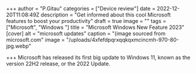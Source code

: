 +++
author = "P.Gitau"
categories = ["Device review"]
date = 2022-12-20T11:08:49Z
description = "Get informed about this cool Microsoft features to boost your productivity"
draft = true
image = ""
tags = ["Microsoft", "Windows "]
title = "Microsoft Windows New Feature 2023"
[cover]
alt = "microsoft updates"
caption = "(image sourced from microsoft.com"
image = "/uploads/4xfefdpqrxqqkqxmcincmh-970-80-jpg.webp"

+++
Microsoft has released its first big update to Windows 11, known as the version 22H2 release, or the 2022 Update.